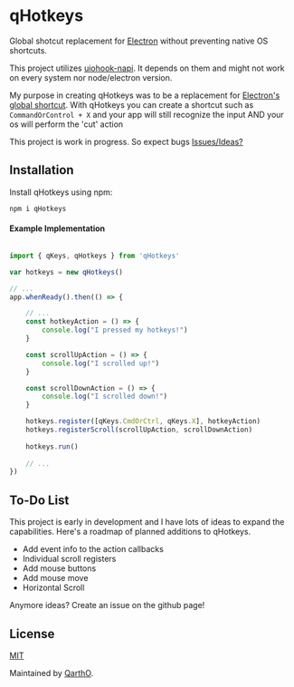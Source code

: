 # qHotkeys
Global shotcut replacement for [Electron](https://www.electronjs.org/) without preventing native OS shortcuts.

This project utilizes [uiohook-napi](https://npmjs.org/uiohook-napi). It depends on them and might not work on every system nor node/electron version.

My purpose in creating qHotkeys was to be a replacement for [Electron's global shortcut](https://www.electronjs.org/docs/latest/api/global-shortcut). With qHotkeys you can create a shortcut such as ``CommandOrControl + X`` and your app will still recognize the input AND your os will perform the 'cut' action

This project is work in progress. So expect bugs [Issues/Ideas?](https://github.com/qartho/qhotkeys/issues/)

## Installation

Install qHotkeys using npm:

```
npm i qHotkeys
```


#### Example Implementation

```JavaScript

import { qKeys, qHotkeys } from 'qHotkeys'

var hotkeys = new qHotkeys()

// ... 
app.whenReady().then(() => {

    // ...
    const hotkeyAction = () => {
        console.log("I pressed my hotkeys!")
    }

    const scrollUpAction = () => {
        console.log("I scrolled up!")
    }

    const scrollDownAction = () => {
        console.log("I scrolled down!")
    }

    hotkeys.register([qKeys.CmdOrCtrl, qKeys.X], hotkeyAction)
    hotkeys.registerScroll(scrollUpAction, scrollDownAction)
    
    hotkeys.run()
    
    // ...
})

```

## To-Do List
This project is early in development and I have lots of ideas to expand the capabilities. Here's a roadmap of planned additions to qHotkeys.

- Add event info to the action callbacks
- Individual scroll registers
- Add mouse buttons
- Add mouse move
- Horizontal Scroll

Anymore ideas? Create an issue on the github page!

## License

[MIT](https://github.com/QarthO/qHotkeys/blob/main/LICENSE)

Maintained by [QarthO](https://github.com/qartho).

